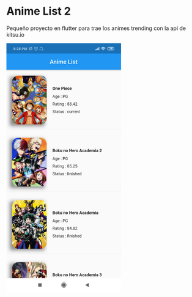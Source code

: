 # Anime List 2

Pequeño proyecto en flutter para trae los animes trending con la api de kitsu.io

<img src="images/flutter_anime_list.png" width="300">